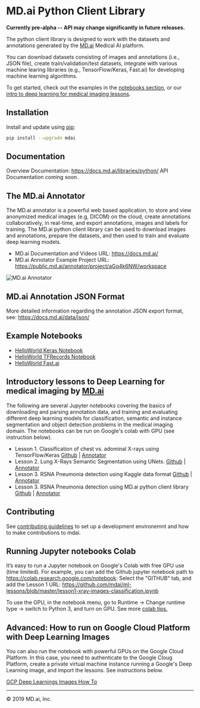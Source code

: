 # MD.ai Python Client Library

**Currently pre-alpha -- API may change significantly in future releases.**

The python client library is designed to work with the datasets and annotations generated by the [MD.ai](https://www.md.ai/) Medical AI platform.

You can download datasets consisting of images and annotations (i.e., JSON file), create train/validation/test datasets, integrate with various machine learing libraries (e.g., TensorFlow/Keras, Fast.ai) for developing machine learning algorithms.

To get started, check out the examples in the [notebooks section](notebooks), or our [intro to deep learning for medical imaging lessons](https://github.com/mdai/ml-lessons/).

## Installation

Install and update using [pip](https://pip.pypa.io/en/stable/quickstart/):

```sh
pip install --upgrade mdai
```

## Documentation

Overview Documentation: https://docs.md.ai/libraries/python/
API Documentation coming soon.

## The MD.ai Annotator

The MD.ai annotator is a powerful web based application, to store and view anonymized medical images (e.g, DICOM) on the cloud, create annotations collaboratively, in real-time, and export annotations, images and labels for training. The MD.ai python client library can be used to download images and annotations, prepare the datasets, and then used to train and evaluate deep learning models.

- MD.ai Documentation and Videos URL: https://docs.md.ai/
- MD.ai Annotator Example Project URL: https://public.md.ai/annotator/project/aGq4k6NW/workspace

![MD.ai Annotator](https://docs.md.ai/img/annotator_homepage.png)

## MD.ai Annotation JSON Format

More detailed information regarding the annotation JSON export format, see: https://docs.md.ai/data/json/

## Example Notebooks

- [HelloWorld Keras Notebook](notebooks/hello-world-keras.ipynb)
- [HelloWorld TFRecords Notebook](notebooks/hello-world-tfrecords-VGG16.ipynb)
- [HelloWorld Fast.ai](notebooks/hello-world-fastai.ipynb)

## Introductory lessons to Deep Learning for medical imaging by [MD.ai](https://www.md.ai)

The following are several Jupyter notebooks covering the basics of downloading and parsing annotation data, and training and evaluating different deep learning models for classification, semantic and instance segmentation and object detection problems in the medical imaging domain. The notebooks can be run on Google's colab with GPU (see instruction below).

- Lesson 1. Classification of chest vs. adominal X-rays using TensorFlow/Keras [Github](https://github.com/mdai/ml-lessons/blob/master/lesson1-xray-images-classification.ipynb) | [Annotator](https://public.md.ai/annotator/project/PVq9raBJ)
- Lesson 2. Lung X-Rays Semantic Segmentation using UNets. [Github](https://github.com/mdai/ml-lessons/blob/master/lesson2-lung-xrays-segmentation.ipynb) |
  [Annotator](https://public.md.ai/annotator/project/aGq4k6NW/workspace)
- Lesson 3. RSNA Pneumonia detection using Kaggle data format [Github](https://github.com/mdai/ml-lessons/blob/master/lesson3-rsna-pneumonia-detection-kaggle.ipynb) | [Annotator](https://public.md.ai/annotator/project/LxR6zdR2/workspace)
- Lesson 3. RSNA Pneumonia detection using MD.ai python client library [Github](https://github.com/mdai/ml-lessons/blob/master/lesson3-rsna-pneumonia-detection-mdai-client-lib.ipynb) | [Annotator](https://public.md.ai/annotator/project/LxR6zdR2/workspace)

## Contributing

See [contributing guidelines](CONTRIBUTING.md) to set up a development environemnt and how to make contributions to mdai.

## Running Jupyter notebooks Colab

It’s easy to run a Jupyter notebook on Google's Colab with free GPU use (time limited).
For example, you can add the Github jupyter notebook path to https://colab.research.google.com/notebook:
Select the "GITHUB" tab, and add the Lesson 1 URL: https://github.com/mdai/ml-lessons/blob/master/lesson1-xray-images-classification.ipynb

To use the GPU, in the notebook menu, go to Runtime -> Change runtime type -> switch to Python 3, and turn on GPU. See more [colab tips.](https://www.kdnuggets.com/2018/02/essential-google-colaboratory-tips-tricks.html)

## Advanced: How to run on Google Cloud Platform with Deep Learning Images

You can also run the notebook with powerful GPUs on the Google Cloud Platform. In this case, you need to authenticate to the Google Cloug Platform, create a private virtual machine instance running a Google's Deep Learning image, and import the lessons. See instructions below.

[GCP Deep Learnings Images How To](running_on_gcp.md)

---

&copy; 2019 MD.ai, Inc.
